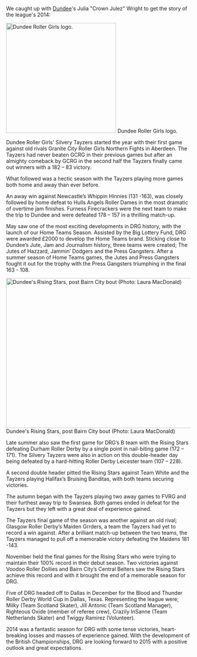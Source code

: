 <html><body><p>We caught up with <a href="http://dundeerollergirls.com/">Dundee</a>'s Julia "Crown Julez" Wright to get the story of the league's 2014:

<a href="/2014/12/735097_492237780841642_237571758_n.jpg"><img class="size-medium wp-image-4501" src="https://www.scottishrollerderbyblog.com/2014/12/735097_492237780841642_237571758_n.jpg?w=300" alt="Dundee Roller Girls logo." width="300" height="300"></a> Dundee Roller Girls logo.

Dundee Roller Girls' Silvery Tayzers started the year with their first game against old rivals Granite City Roller Girls Northern Fights in Aberdeen. The Tayzers had never beaten GCRG in their previous games but after an almighty comeback by GCRG in the second half the Tayzers finally came out winners with a 182 – 83 victory.

What followed was a hectic season with the Tayzers playing more games both home and away than ever before.

An away win against Newcastle’s Whippin Hinnies (131 -163), was closely followed by home defeat to Hulls Angels Roller Dames in the most dramatic of overtime jam finishes. Furness Firecrackers were the next team to make the trip to Dundee and were defeated 178 – 157 in a thrilling match-up.

May saw one of the most exciting developments in DRG history, with the launch of our Home Teams Season. Assisted by the Big Lottery Fund, DRG were awarded £2000 to develop the Home Teams brand. Sticking close to Dundee’s Jute, Jam and Journalism history, three teams were created; The Jutes of Hazzard, Jammin’ Dodgers and the Press Gangsters. After a summer season of Home Teams games, the Jutes and Press Gangsters fought it out for the trophy with the Press Gangsters triumphing in the final 163 - 108.

<a href="/2014/12/10628596_10100312218540564_7362283630468818259_n.jpg"><img class="size-large wp-image-4500" src="https://www.scottishrollerderbyblog.com/2014/12/10628596_10100312218540564_7362283630468818259_n.jpg?w=614" alt="Dundee's Rising Stars, post Bairn City bout (Photo: Laura MacDonald)" width="614" height="409"></a> Dundee's Rising Stars, post Bairn City bout (Photo: Laura MacDonald)

Late summer also saw the first game for DRG’s B team with the Rising Stars defeating Durham Roller Derby by a single point in nail-biting game (172 – 171). The Silvery Tayzers were also in action on this double-header day being defeated by a hard-hitting Roller Derby Leicester team (107 – 228).

A second double header pitted the Rising Stars against Team White and the Tayzers playing Halifax’s Bruising Banditas, with both teams securing victories.

The autumn began with the Tayzers playing two away games to FVRG and their furthest away trip to Swansea. Both games ended in defeat for the Tayzers but they left with a great deal of experience gained.

The Tayzers final game of the season was another against an old rival; Glasgow Roller Derby’s Maiden Grrders, a team the Tayzers had yet to record a win against. After a brilliant match-up between the two teams, the Tayzers managed to pull off a memorable victory defeating the Maidens 181 -143.

November held the final games for the Rising Stars who were trying to maintain their 100% record in their debut season. Two victories against Voodoo Roller Dollies and Bairn City’s Central Belters saw the Rising Stars achieve this record and with it brought the end of a memorable season for DRG.

Five of DRG headed off to Dallas in December for the Blood and Thunder Roller Derby World Cup in Dallas, Texas. Representing the league were; Milky (Team Scotland Skater), Jill Antonic (Team Scotland Manager), Righteous Oxide (member of referee crew), Crazily InSanne (Team Netherlands Skater) and Twiggy Ramirez (Volunteer).

2014 was a fantastic season for DRG with some tense victories, heart-breaking losses and masses of experience gained. With the development of the British Championships, DRG are looking forward to 2015 with a positive outlook and great expectations.</p></body></html>
